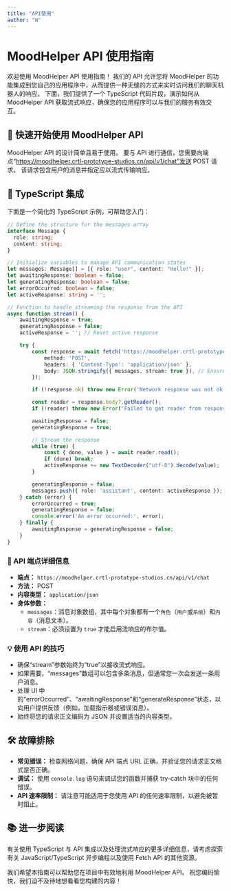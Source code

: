 ```yaml
---
title: "API使用"
author: "W"
---
```


# MoodHelper API 使用指南

欢迎使用 MoodHelper API 使用指南！ 我们的 API 允许您将 MoodHelper 的功能集成到您自己的应用程序中，从而提供一种无缝的方式来实时访问我们的聊天机器人的响应。 下面，我们提供了一个 TypeScript 代码片段，演示如何从 MoodHelper API 获取流式响应，确保您的应用程序可以与我们的服务有效交互。

## 🚀 快速开始使用 MoodHelper API

MoodHelper API 的设计简单且易于使用。 要与 API 进行通信，您需要向端点“https://moodhelper.crtl-prototype-studios.cn/api/v1/chat”发送 POST 请求。 该请求包含用户的消息并指定应以流式传输响应。

## 📜 TypeScript 集成

下面是一个简化的 TypeScript 示例，可帮助您入门：

```typescript
// Define the structure for the messages array
interface Message {
  role: string;
  content: string;
}

// Initialize variables to manage API communication states
let messages: Message[] = [{ role: "user", content: "Hello!" }];
let awaitingResponse: boolean = false;
let generatingResponse: boolean = false;
let errorOccurred: boolean = false;
let activeResponse: string = '';

// Function to handle streaming the response from the API
async function stream() {
    awaitingResponse = true;
    generatingResponse = false;
    activeResponse = ''; // Reset active response

    try {
        const response = await fetch('https://moodhelper.crtl-prototype-studios.cn/api/v1/chat', {
            method: 'POST',
            headers: { 'Content-Type': 'application/json' },
            body: JSON.stringify({ messages, stream: true }), // Ensure stream is true
        });

        if (!response.ok) throw new Error('Network response was not ok.');

        const reader = response.body?.getReader();
        if (!reader) throw new Error('Failed to get reader from response body.');

        awaitingResponse = false;
        generatingResponse = true;

        // Stream the response
        while (true) {
            const { done, value } = await reader.read();
            if (done) break;
            activeResponse += new TextDecoder("utf-8").decode(value);
        }

        generatingResponse = false;
        messages.push({ role: 'assistant', content: activeResponse });
    } catch (error) {
        errorOccurred = true;
        generatingResponse = false;
        console.error('An error occurred:', error);
    } finally {
        awaitingResponse = generatingResponse = false;
    }
}
```

### 📘 API 端点详细信息

- **端点：** `https://moodhelper.crtl-prototype-studios.cn/api/v1/chat`
- **方法：** POST
- **内容类型：** `application/json`
- **身体参数：**
  - `messages`：消息对象数组，其中每个对象都有一个`角色`（`用户`或`系统`）和`内容`（消息文本）。
  - `stream`：必须设置为 `true` 才能启用流响应的布尔值。

### 💡 使用 API 的技巧

- 确保“stream”参数始终为“true”以接收流式响应。
- 如果需要，“messages”数组可以包含多条消息，但通常您一次会发送一条用户消息。
- 处理 UI 中的“errorOccurred”、“awaitingResponse”和“generateResponse”状态，以向用户提供反馈（例如，加载指示器或错误消息）。
- 始终将您的请求正文编码为 JSON 并设置适当的内容类型。

## 🛠 故障排除

- **常见错误：** 检查网络问题，确保 API 端点 URL 正确，并验证您的请求正文格式是否正确。
- **调试：** 使用 `console.log` 语句来调试您的函数并捕获 try-catch 块中的任何错误。
- **API 速率限制：** 请注意可能适用于您使用 API 的任何速率限制，以避免被暂时阻止。

## 📚 进一步阅读

有关使用 TypeScript 与 API 集成以及处理流式响应的更多详细信息，请考虑探索有关 JavaScript/TypeScript 异步编程以及使用 Fetch API 的其他资源。

我们希望本指南可以帮助您在项目中有效地利用 MoodHelper API。 祝您编码愉快，我们迫不及待地想看看您构建的内容！